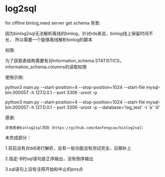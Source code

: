 # log2sql
for offline binlog,need server get schema
背景:

   因为binlog2sql无法解析离线的binlog，针对rds来说，binlog线上保留时间不长，
   所以需要一个能够离线解析binlog的脚本
   
权限:

   为了获取表结构需要有对information_schema.STATISTICS，information_schema.columns的读取权限
    
使用示例:

   python3 main.py --start-position=4 --stop-position=1024  --start-file mysql-bin.000057 -h 127.0.0.1 --port 3306 -uroot -p
   
   python3 main.py --start-position=4 --stop-position=1024  --start-file mysql-bin.000057 -h 127.0.0.1 --port 3306 -uroot -p --database='log_test' -t 'a'     'd'   

感谢:

    非常感谢binlog2sql项目（https://github.com/danfengcao/binlog2sql）
    
    
未完成部分：

   1.目前没有对ddl进行解析，且有一些功能没有测试完全，后期补上
   
   2.指定-B时sql语句是正序输出，没有倒序输出
   
   3.sql语句上没有注释开始和中止的pos点
